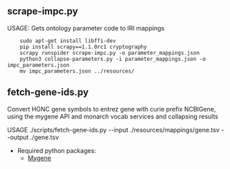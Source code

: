 ## scrape-impc.py
USAGE: Gets ontology parameter code to IRI mappings

        sudo apt-get install libffi-dev
        pip install scrapy==1.1.0rc1 cryptography
        scrapy runspider scrape-impc.py -o parameter_mappings.json
        python3 collapse-parameters.py -i parameter_mappings.json -o impc_parameters.json
        mv impc_parameters.json ../resources/
        

## fetch-gene-ids.py
Convert HGNC gene symbols to entrez gene with curie prefix NCBIGene,
using the mygene API and monarch vocab services and collapsing results

USAGE ./scripts/fetch-gene-ids.py --input ./resources/mappings/gene.tsv --output ./gene.tsv


* Required python packages:
    * [Mygene](http://mygene-py.readthedocs.org/en/latest/)

